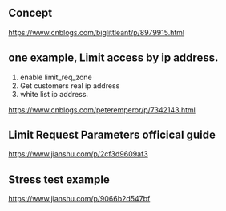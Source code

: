 ## Concept
https://www.cnblogs.com/biglittleant/p/8979915.html 

## one example, Limit access by ip address.  
1. enable limit_req_zone 
2. Get customers real ip address  
3. white list ip address. 

https://www.cnblogs.com/peteremperor/p/7342143.html


## Limit Request Parameters officical guide 
https://www.jianshu.com/p/2cf3d9609af3  

## Stress test example
https://www.jianshu.com/p/9066b2d547bf  
